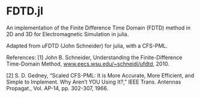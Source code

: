 # FDTD.jl
An implementation of the Finite Difference Time Domain (FDTD) method in 2D and 3D for Electromagnetic Simulation in julia. 

Adapted from uFDTD (John Schneider) for julia, with a CFS-PML.

References:
[1] John B. Schneider, Understanding the Finite-Difference Time-Domain Method, www.eecs.wsu.edu/~schneidj/ufdtd, 2010. 

[2] S. D. Gedney, “Scaled CFS-PML: It is More Accurate, More Efficient, and Simple to Implement.  Why Aren’t YOU Using It?,” IEEE Trans. Antennas Propagat., Vol. AP-14, pp. 302-307, 1966.  
